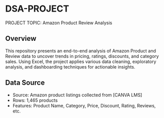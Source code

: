 # DSA-PROJECT
PROJECT TOPIC: Amazon Product Review Analysis
## Overview
This repository presents an end-to-end analysis of Amazon Product and Review data to uncover trends in pricing, ratings, discounts, and category sales. Using Excel, the project applies various data cleaning, exploratory analysis, and dashboarding techniques for actionable insights.
## Data Source
- Source: Amazon product listings collected from [CANVA LMS]
- Rows: 1,465 products
- Features: Product Name, Category, Price, Discount, Rating, Reviews, etc.
